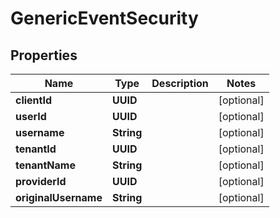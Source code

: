 

# GenericEventSecurity


## Properties

Name | Type | Description | Notes
------------ | ------------- | ------------- | -------------
**clientId** | **UUID** |  |  [optional]
**userId** | **UUID** |  |  [optional]
**username** | **String** |  |  [optional]
**tenantId** | **UUID** |  |  [optional]
**tenantName** | **String** |  |  [optional]
**providerId** | **UUID** |  |  [optional]
**originalUsername** | **String** |  |  [optional]



